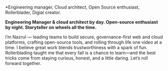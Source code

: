 *Engineering manager, Cloud architect, Open Source enthusiast, Rollerblader, Digial creator.

**Engineering Manager & cloud architect by day. Open-source enthusiast by night. Storyteller on wheels all the time.**

I’m Nazrul — leading teams to build secure, governance-first web and cloud platforms, crafting open-source tools, and rolling through life one video at a time. I believe great work blends trustworthiness with a spark of fun. Rollerblading taught me that every fall is a chance to learn—and the best tricks come from staying curious, honest, and a little daring. Let’s roll forward together.
